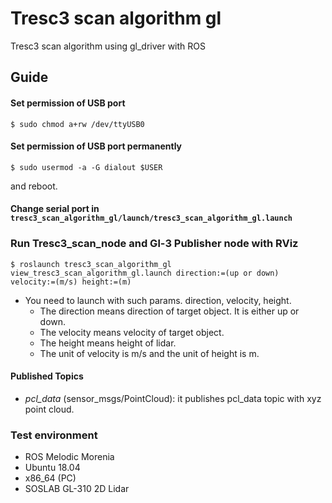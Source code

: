 # Tresc3 scan algorithm gl
Tresc3 scan algorithm using gl_driver with ROS

## Guide
#### Set permission of USB port
```
$ sudo chmod a+rw /dev/ttyUSB0
```
#### Set permission of USB port permanently
```
$ sudo usermod -a -G dialout $USER
```
and reboot.

#### Change serial port in `tresc3_scan_algorithm_gl/launch/tresc3_scan_algorithm_gl.launch`

### Run Tresc3_scan_node and Gl-3 Publisher node with RViz
```
$ roslaunch tresc3_scan_algorithm_gl view_tresc3_scan_algorithm_gl.launch direction:=(up or down) velocity:=(m/s) height:=(m)
```
- You need to launch with such params. direction, velocity, height.
  - The direction means direction of target object. It is either up or down.
  - The velocity means velocity of target object.
  - The height means height of lidar.
  - The unit of velocity is m/s and the unit of height is m.

#### Published Topics
- _pcl_data_ (sensor_msgs/PointCloud): it publishes pcl_data topic with xyz point cloud.

### Test environment
- ROS Melodic Morenia
- Ubuntu 18.04
- x86_64 (PC)
- SOSLAB GL-310 2D Lidar